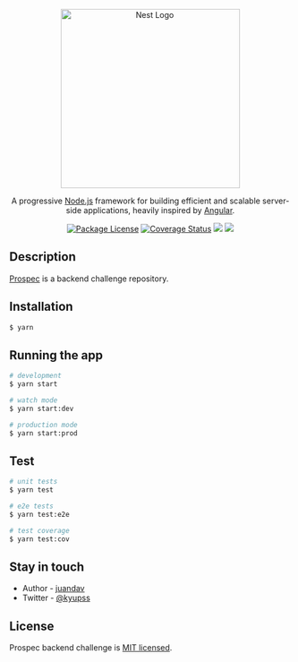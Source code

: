 <p align="center">
  <a href="http://nestjs.com/" target="blank"><img src="https://nestjs.com/img/logo_text.svg" width="320" alt="Nest Logo" /></a>
</p>
  <p align="center">A progressive <a href="http://nodejs.org" target="blank">Node.js</a> framework for building efficient and scalable server-side applications, heavily inspired by <a href="https://angular.io" target="blank">Angular</a>.</p>
    <p align="center">
<a href="https://www.npmjs.com/~nestjscore"><img src="https://img.shields.io/npm/l/@nestjs/core.svg" alt="Package License" /></a>
<a href='https://coveralls.io/github/juandav/prospec-api?branch=master'><img src='https://coveralls.io/repos/github/juandav/prospec-api/badge.svg?branch=master' alt='Coverage Status' /></a>
  <a href="https://paypal.me/kyupss"><img src="https://img.shields.io/badge/Donate-PayPal-dc3d53.svg"/></a>
  <a href="https://twitter.com/kyupss"><img src="https://img.shields.io/twitter/follow/kyupss.svg?style=social&label=Follow"></a>
</p>

## Description

[Prospec](https://github.com/juandav/prospec-api) is a backend challenge repository.

## Installation

```bash
$ yarn
```

## Running the app

```bash
# development
$ yarn start

# watch mode
$ yarn start:dev

# production mode
$ yarn start:prod
```

## Test

```bash
# unit tests
$ yarn test

# e2e tests
$ yarn test:e2e

# test coverage
$ yarn test:cov
```

## Stay in touch

- Author - [juandav](https://juandav.github.io)
- Twitter - [@kyupss](https://twitter.com/kyupss)

## License

  Prospec backend challenge is [MIT licensed](LICENSE).
